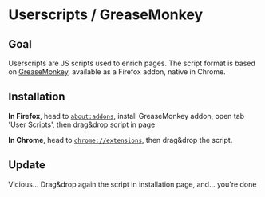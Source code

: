 Userscripts / GreaseMonkey
==========================

Goal
----

Userscripts are JS scripts used to enrich pages.
The script format is based on [GreaseMonkey](http://www.greasespot.net/), available as a Firefox addon, native in Chrome. 

Installation
------------

**In Firefox**, head to [`about:addons`](about:addons), install GreaseMonkey addon, open tab 'User Scripts', then drag&drop script in page

**In Chrome**, head to [`chrome://extensions`](chrome://extensions), then drag&drop the script.


Update
------
Vicious... Drag&drop again the script in installation page, and... you're done